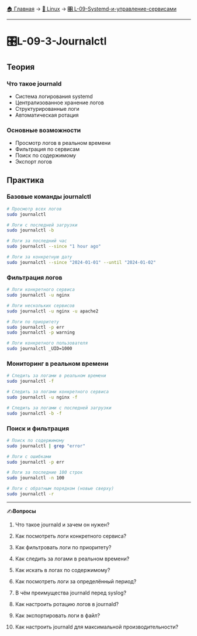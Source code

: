 [🏠 Главная](../../README.md) → [🐧 Linux](../../README.md#-linux) → [🎛️ L-09-Systemd-и-управление-сервисами](../../README.md#-l-09-systemd-и-управление-сервисами)

---

# 🎛️L-09-3-Journalctl

## Теория

### Что такое journald
- Система логирования systemd
- Централизованное хранение логов
- Структурированные логи
- Автоматическая ротация

### Основные возможности
- Просмотр логов в реальном времени
- Фильтрация по сервисам
- Поиск по содержимому
- Экспорт логов

## Практика

### Базовые команды journalctl
```bash
# Просмотр всех логов
sudo journalctl

# Логи с последней загрузки
sudo journalctl -b

# Логи за последний час
sudo journalctl --since "1 hour ago"

# Логи за конкретную дату
sudo journalctl --since "2024-01-01" --until "2024-01-02"
```

### Фильтрация логов
```bash
# Логи конкретного сервиса
sudo journalctl -u nginx

# Логи нескольких сервисов
sudo journalctl -u nginx -u apache2

# Логи по приоритету
sudo journalctl -p err
sudo journalctl -p warning

# Логи конкретного пользователя
sudo journalctl _UID=1000
```

### Мониторинг в реальном времени
```bash
# Следить за логами в реальном времени
sudo journalctl -f

# Следить за логами конкретного сервиса
sudo journalctl -u nginx -f

# Следить за логами с последней загрузки
sudo journalctl -b -f
```

### Поиск и фильтрация
```bash
# Поиск по содержимому
sudo journalctl | grep "error"

# Логи с ошибками
sudo journalctl -p err

# Логи за последние 100 строк
sudo journalctl -n 100

# Логи с обратным порядком (новые сверху)
sudo journalctl -r
```

---

✍️**Вопросы**

1. Что такое journald и зачем он нужен?

2. Как посмотреть логи конкретного сервиса?

3. Как фильтровать логи по приоритету?

4. Как следить за логами в реальном времени?

5. Как искать в логах по содержимому?

6. Как посмотреть логи за определённый период?

7. В чём преимущества journald перед syslog?

8. Как настроить ротацию логов в journald?

9. Как экспортировать логи в файл?

10. Как настроить journald для максимальной производительности?
